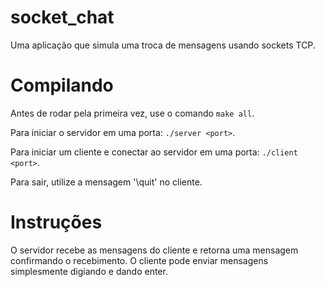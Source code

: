 # socket_chat
Uma aplicação que simula uma troca de mensagens usando sockets TCP.
# Compilando
Antes de rodar pela primeira vez, use o comando ``make all``.

Para iniciar o servidor em uma porta: ``./server <port>``.

Para iniciar um cliente e conectar ao servidor em uma porta: ``./client <port>``.

Para sair, utilize a mensagem '\quit' no cliente.

# Instruções
O servidor recebe as mensagens do cliente e retorna uma mensagem confirmando o recebimento. O cliente pode enviar mensagens simplesmente digiando e dando enter.
